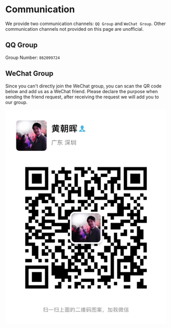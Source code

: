 # Communication

We provide two communication channels: `QQ Group` and `WeChat Group`. Other communication channels not provided on this page are unofficial.

## QQ Group

Group Number: `862099724`

## WeChat Group

Since you can't directly join the WeChat group, you can scan the QR code below and add us as a WeChat friend. Please declare the purpose when sending the friend request, after receiving the request we will add you to our group.

![wechat](imgs/wechat.jpg ':size=375')